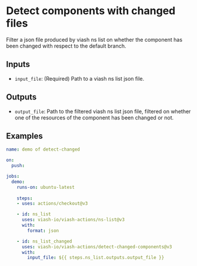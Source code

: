 # Detect components with changed files

Filter a json file produced by viash ns list on whether
the component has been changed with respect to the
default branch.

## Inputs

  * `input_file`: (Required) Path to a viash ns list json file.

## Outputs

  * `output_file`: Path to the filtered viash ns list json file, 
    filtered on whether one of the resources of the component has
    been changed or not.

## Examples

```yaml
name: demo of detect-changed

on:
  push:

jobs:
  demo:
    runs-on: ubuntu-latest
    
    steps:
    - uses: actions/checkout@v3

    - id: ns_list
      uses: viash-io/viash-actions/ns-list@v3
      with:
        format: json  

    - id: ns_list_changed
      uses: viash-io/viash-actions/detect-changed-components@v3
      with:
        input_file: ${{ steps.ns_list.outputs.output_file }}
```
